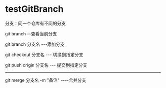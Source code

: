 # testGitBranch



分支：同一个仓库有不同的分支

git branch --查看当前分支

git branch 分支名  ---添加分支

git checkout 分支名  --- 切换到指定分支

git push origin 分支名 --- 提交到指定分支



-----------------------

git merge 分支名 -m "备注" ----合并分支